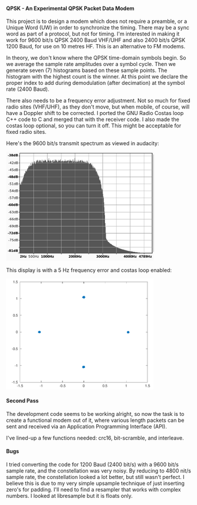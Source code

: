 #### QPSK - An Experimental QPSK Packet Data Modem
This project is to design a modem which does not require a preamble, or a Unique Word (UW) in order to synchronize the timing. There may be a sync word as part of a protocol, but not for timing. I'm interested in making it work for 9600 bit/s QPSK 2400 Baud VHF/UHF and also 2400 bit/s QPSK 1200 Baud, for use on 10 metres HF. This is an alternative to FM modems.

In theory, we don't know where the QPSK time-domain symbols begin. So we average the sample rate amplitudes over a symbol cycle. Then we generate seven (7) histograms based on these sample points. The histogram with the highest count is the winner. At this point we declare the proper index to add during demodulation (after decimation) at the symbol rate (2400 Baud).

There also needs to be a frequency error adjustment. Not so much for fixed radio sites (VHF/UHF), as they don't move, but when mobile, of course, will have a Doppler shift to be corrected. I ported the GNU Radio Costas loop C++ code to C and merged that with the receiver code. I also made the costas loop optional, so you can turn it off. This might be acceptable for fixed radio sites.

Here's the 9600 bit/s transmit spectrum as viewed in audacity:

<img src="spectrum.png" width="400">  

This display is with a 5 Hz frequency error and costas loop enabled:

<img src="scatter.png" width="400">  

#### Second Pass
The development code seems to be working alright, so now the task is to create a functional modem out of it, where various length packets can be sent and received via an Application Programming Interface (API).

I've lined-up a few functions needed: crc16, bit-scramble, and interleave.

#### Bugs
I tried converting the code for 1200 Baud (2400 bit/s) with a 9600 bit/s sample rate, and the constellation was very noisy. By reducing to 4800 nit/s sample rate, the constellation looked a lot better, but still wasn't perfect. I believe this is due to my very simple upsample technique of just inserting zero's for padding. I'll need to find a resampler that works with complex numbers. I looked at libresample but it is floats only.
